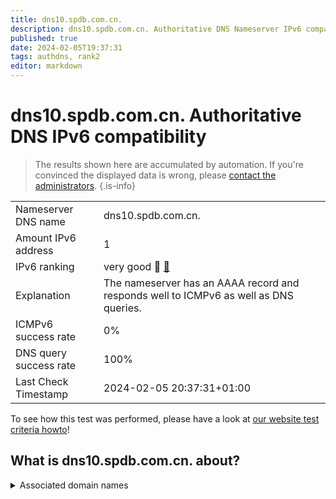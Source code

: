 ```yaml
---
title: dns10.spdb.com.cn.
description: dns10.spdb.com.cn. Authoritative DNS Nameserver IPv6 compatibility
published: true
date: 2024-02-05T19:37:31
tags: authdns, rank2
editor: markdown
---
```


# dns10.spdb.com.cn. Authoritative DNS IPv6 compatibility

> The results shown here are accumulated by automation. If you're convinced the displayed data is wrong, please [contact the administrators](/howto/chat). 
{.is-info}




|   |   |
| - | - |
| Nameserver DNS name | dns10.spdb.com.cn.
| Amount IPv6 address | 1
| IPv6 ranking | very good :2nd_place_medal: [🔗](/howto/ranking) |
| Explanation | The nameserver has an AAAA record and responds well to ICMPv6 as well as DNS queries. |
| ICMPv6 success rate | 0%|
| DNS query success rate | 100% |
| Last Check Timestamp | 2024-02-05 20:37:31+01:00 |

To see how this test was performed, please have a look at [our website test criteria howto](/howto/testcriteria/authdns)!


## What is dns10.spdb.com.cn. about?






<details>
<summary>Associated domain names</summary>

www.spdb.com.cn

</details>
